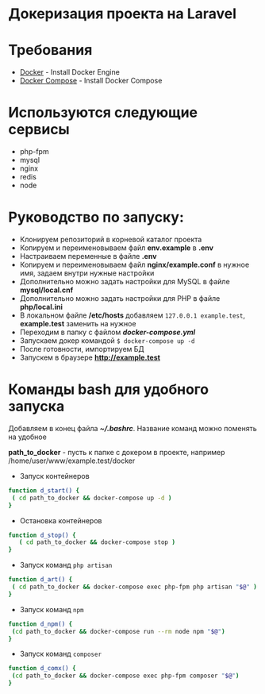 # Докеризация проекта на Laravel

# Требования
- [Docker](https://docs.docker.com/engine/install/) - Install Docker Engine
- [Docker Compose](https://docs.docker.com/compose/install/) - Install Docker Compose

# Используются следующие сервисы

  - php-fpm
  - mysql
  - nginx
  - redis
  - node

# Руководство по запуску:
  - Клонируем репозиторий в корневой каталог проекта
  - Копируем и переименовываем файл **env.example** в **.env**
  - Настраиваем переменные в файле **.env**
  - Копируем и переименовываем файл **nginx/example.conf** в нужное имя, задаем внутри нужные настройки
  - Дополнительно можно задать настройки для MySQL в файле **mysql/local.cnf**
  - Дополнительно можно задать настройки для PHP в файле **php/local.ini**
  - В локальном файле **/etc/hosts** добавляем `127.0.0.1 example.test`, **example.test** заменить на нужное
  - Переходим в папку c файлом ***docker-compose.yml***
  - Запускаем докер командой `$ docker-compose up -d`
  - После готовности, импортируем БД
  - Запускем в браузере **http://example.test**
  
# Команды bash для удобного запуска
Добавляем в конец файла ***~/.bashrc***. 
Название команд можно поменять на удобное

**path_to_docker** - пусть к папке с докером в проекте, например /home/user/www/example.test/docker

- Запуск контейнеров
```sh
function d_start() {
 ( cd path_to_docker && docker-compose up -d )
}
```
- Остановка контейнеров
```sh
function d_stop() {
   ( cd path_to_docker && docker-compose stop )
}
```

- Запуск команд `php artisan`
```sh
function d_art() {
 ( cd path_to_docker && docker-compose exec php-fpm php artisan "$@" )
}
```
- Запуск команд `npm`
```sh
function d_npm() {
 (cd path_to_docker && docker-compose run --rm node npm "$@")
}
```

- Запуск команд `composer`
```sh
function d_comx() {
 (cd path_to_docker && docker-compose exec php-fpm composer "$@")
}
```
